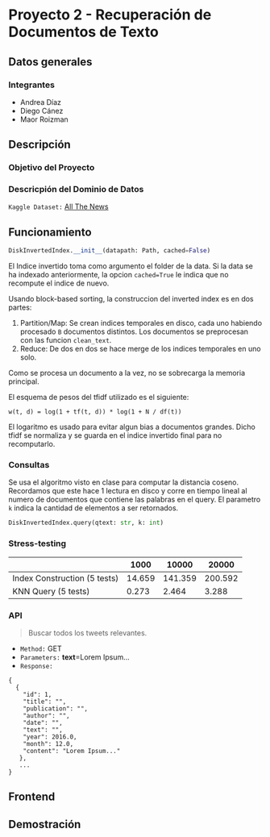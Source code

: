 # Proyecto 2 - Recuperación de Documentos de Texto

## Datos generales

### Integrantes

- Andrea Díaz
- Diego Cánez
- Maor Roizman

## Descripción

### Objetivo del Proyecto

### Descricpión del Dominio de Datos

`Kaggle Dataset:` [All The News](https://www.kaggle.com/snapcrack/all-the-news)

## Funcionamiento

```python
DiskInvertedIndex.__init__(datapath: Path, cached=False)
```

El Indice invertido toma como argumento el folder de la data. Si la data se ha indexado anteriormente, la opcion `cached=True` le indica que no recompute el indice de nuevo.

Usando block-based sorting, la construccion del inverted index es en dos partes:

1. Partition/Map: Se crean indices temporales en disco, cada uno habiendo procesado `B` documentos distintos. Los documentos se preprocesan con las funcion `clean_text`.
2. Reduce: De dos en dos se hace merge de los indices temporales en uno solo. 

Como se procesa un documento a la vez, no se sobrecarga la memoria principal. 


El esquema de pesos del tfidf utilizado es el siguiente:

```
w(t, d) = log(1 + tf(t, d)) * log(1 + N / df(t))
```

El logaritmo es usado para evitar algun bias a documentos grandes. Dicho tfidf se normaliza y se guarda en el indice invertido final para no recomputarlo. 

### Consultas

Se usa el algoritmo visto en clase para computar la distancia coseno. Recordamos que este hace 1 lectura en disco y corre en tiempo lineal al numero de documentos que contiene las palabras en el query. El parametro `k` indica la cantidad de elementos a ser retornados.

```python
DiskInvertedIndex.query(qtext: str, k: int)
```

### Stress-testing

|                              | 1000   | 10000   | 20000   |
|------------------------------|--------|---------|---------|
| Index Construction (5 tests) | 14.659 | 141.359 | 200.592 |
| KNN Query (5 tests)          | 0.273  | 2.464   | 3.288   |

### API

> Buscar todos los tweets relevantes.
- `Method:` GET
- `Parameters:` **text**=Lorem Ipsum...
- `Response:`
```
{
  {
    "id": 1,
    "title": "",
    "publication": "",
    "author": "",
    "date": "",
    "text": "",
    "year": 2016.0,
    "month": 12.0,
    "content": "Lorem Ipsum..."
   },
   ...
}
```

## Frontend

## Demostración
